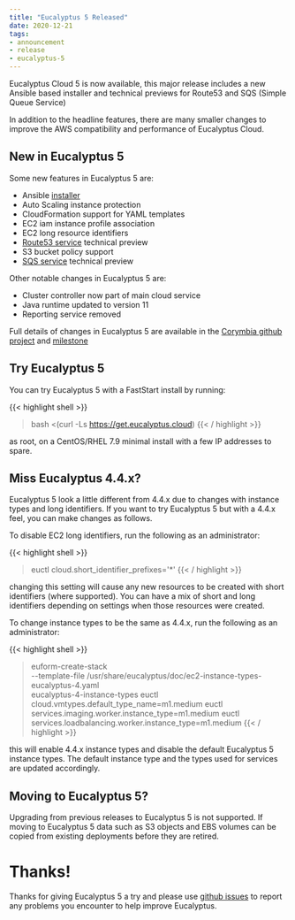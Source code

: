 ```yaml
---
title: "Eucalyptus 5 Released"
date: 2020-12-21
tags:
- announcement
- release
- eucalyptus-5
---
```


Eucalyptus Cloud 5 is now available, this major release includes a new Ansible based installer and
technical previews for Route53 and SQS (Simple Queue Service)

In addition to the headline features, there are many smaller changes to improve the AWS compatibility
and performance of Eucalyptus Cloud.

<!--more-->

## New in Eucalyptus 5

Some new features in Eucalyptus 5 are:

* Ansible [installer](https://docs.eucalyptus.cloud/eucalyptus/5/install_guide/automated_install/)
* Auto Scaling instance protection
* CloudFormation support for YAML templates
* EC2 iam instance profile association
* EC2 long resource identifiers
* [Route53 service](https://docs.eucalyptus.cloud/eucalyptus/5/user_guide/route53_intro/) technical preview
* S3 bucket policy support
* [SQS service](https://docs.eucalyptus.cloud/eucalyptus/5/user_guide/sqs_intro/) technical preview

Other notable changes in Eucalyptus 5 are:

* Cluster controller now part of main cloud service
* Java runtime updated to version 11
* Reporting service removed

Full details of changes in Eucalyptus 5 are available in the
[Corymbia github project](https://github.com/orgs/Corymbia/projects/3) and
[milestone](https://github.com/Corymbia/eucalyptus/milestone/3?closed=1)

## Try Eucalyptus 5

You can try Eucalyptus 5 with a FastStart install by running:

{{< highlight shell >}}
> bash <(curl -Ls https://get.eucalyptus.cloud)
{{< / highlight >}}

as root, on a CentOS/RHEL 7.9 minimal install with a few IP addresses to spare.

## Miss Eucalyptus 4.4.x?

Eucalyptus 5 look a little different from 4.4.x due to changes with instance types and long
identifiers. If you want to try Eucalyptus 5 but with a 4.4.x feel, you can make changes as
follows.

To disable EC2 long identifiers, run the following as an administrator:

{{< highlight shell >}}
> euctl cloud.short_identifier_prefixes='*'
{{< / highlight >}}

changing this setting will cause any new resources to be created with short identifiers (where
supported). You can have a mix of short and long identifiers depending on settings when those
resources were created.

To change instance types to be the same as 4.4.x, run the following as an administrator:

{{< highlight shell >}}
> euform-create-stack \
  --template-file /usr/share/eucalyptus/doc/ec2-instance-types-eucalyptus-4.yaml \
  eucalyptus-4-instance-types
> euctl cloud.vmtypes.default_type_name=m1.medium
> euctl services.imaging.worker.instance_type=m1.medium
> euctl services.loadbalancing.worker.instance_type=m1.medium
{{< / highlight >}}

this will enable 4.4.x instance types and disable the default Eucalyptus 5 instance types. The
default instance type and the types used for services are updated accordingly.

## Moving to Eucalyptus 5?

Upgrading from previous releases to Eucalyptus 5 is not supported. If moving to Eucalyptus 5
data such as S3 objects and EBS volumes can be copied from existing deployments before they
are retired.

# Thanks!

Thanks for giving Eucalyptus 5 a try and please use [github issues](https://github.com/Corymbia/eucalyptus/issues)
to report any problems you encounter to help improve Eucalyptus.
